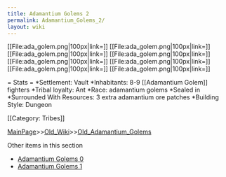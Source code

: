 ```yaml
---
title: Adamantium Golems 2
permalink: Adamantium_Golems_2/
layout: wiki
---
```

[[File:ada_golem.png|100px|link=]]
[[File:ada_golem.png|100px|link=]]
[[File:ada_golem.png|100px|link=]]
[[File:ada_golem.png|100px|link=]]
[[File:ada_golem.png|100px|link=]]
[[File:ada_golem.png|100px|link=]]
[[File:ada_golem.png|100px|link=]]
[[File:ada_golem.png|100px|link=]]

= Stats =
*Settlement: Vault
*Inhabitants: 8-9 [[Adamantium Golem]] fighters
*Tribal loyalty: Ant
*Race: adamantium golems
*Sealed in
*Surrounded With Resources: 3 extra adamantium ore patches
*Building Style: Dungeon 

[[Category: Tribes]]

[MainPage](/keeperrl_wiki/ "wikilink")>>[Old_Wiki](/keeperrl_wiki/Old_Wiki "wikilink")>>[Old_Adamantium_Golems](/keeperrl_wiki/Old_Adamantium_Golems "wikilink")

Other items in this section
-    [Adamantium Golems 0](/keeperrl_wiki/Adamantium_Golems_0 "wikilink")
-    [Adamantium Golems 1](/keeperrl_wiki/Adamantium_Golems_1 "wikilink")
